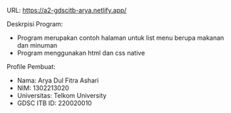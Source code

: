 URL: https://a2-gdscitb-arya.netlify.app/

Deskrpisi Program:
- Program merupakan contoh halaman untuk list menu berupa makanan dan minuman
- Program menggunakan html dan css native

Profile Pembuat:
- Nama: Arya Dul Fitra Ashari
- NIM: 1302213020
- Universitas: Telkom University
- GDSC ITB ID: 220020010